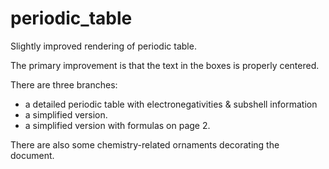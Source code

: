 # periodic_table

Slightly improved rendering of periodic table.

The primary improvement is that the text in the boxes is properly centered.

There are three branches:

- a detailed periodic table with electronegativities & subshell information
- a simplified version.
- a simplified version with formulas on page 2.

There are also some chemistry-related ornaments decorating the document.
